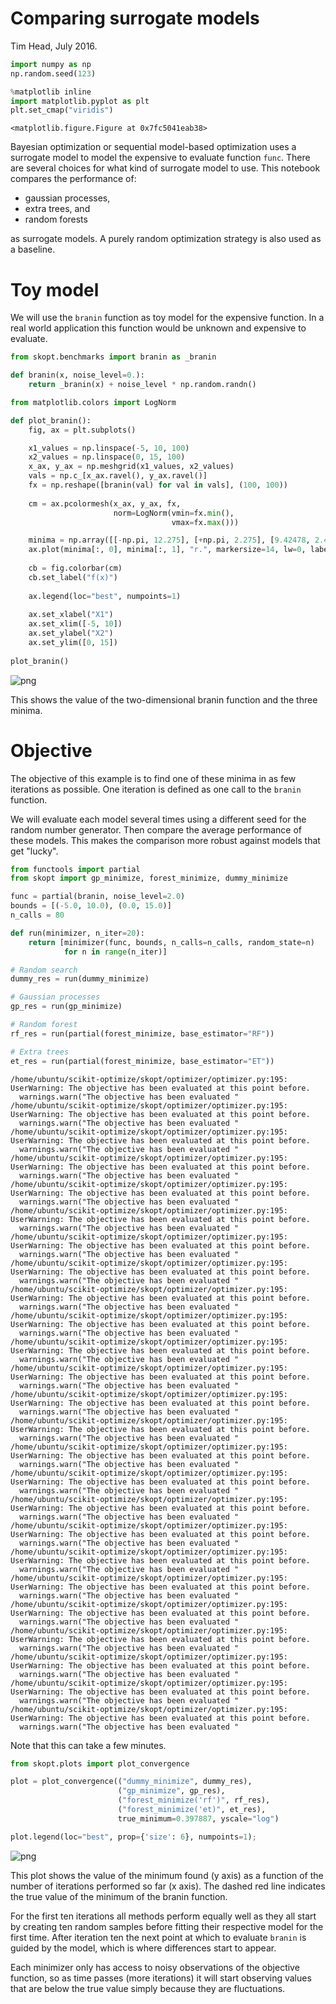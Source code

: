 
# Comparing surrogate models

Tim Head, July 2016.


```python
import numpy as np
np.random.seed(123)

%matplotlib inline
import matplotlib.pyplot as plt
plt.set_cmap("viridis")
```


    <matplotlib.figure.Figure at 0x7fc5041eab38>


Bayesian optimization or sequential model-based optimization uses a surrogate model
to model the expensive to evaluate function `func`. There are several choices
for what kind of surrogate model to use. This notebook compares the performance of:

* gaussian processes,
* extra trees, and
* random forests 

as surrogate models. A purely random optimization strategy is also used as a baseline.


# Toy model

We will use the `branin` function as toy model for the expensive function. In
a real world application this function would be unknown and expensive to evaluate.


```python
from skopt.benchmarks import branin as _branin

def branin(x, noise_level=0.):
    return _branin(x) + noise_level * np.random.randn()
```


```python
from matplotlib.colors import LogNorm

def plot_branin():
    fig, ax = plt.subplots()

    x1_values = np.linspace(-5, 10, 100)
    x2_values = np.linspace(0, 15, 100)
    x_ax, y_ax = np.meshgrid(x1_values, x2_values)
    vals = np.c_[x_ax.ravel(), y_ax.ravel()]
    fx = np.reshape([branin(val) for val in vals], (100, 100))
    
    cm = ax.pcolormesh(x_ax, y_ax, fx,
                       norm=LogNorm(vmin=fx.min(), 
                                    vmax=fx.max()))

    minima = np.array([[-np.pi, 12.275], [+np.pi, 2.275], [9.42478, 2.475]])
    ax.plot(minima[:, 0], minima[:, 1], "r.", markersize=14, lw=0, label="Minima")
    
    cb = fig.colorbar(cm)
    cb.set_label("f(x)")
    
    ax.legend(loc="best", numpoints=1)
    
    ax.set_xlabel("X1")
    ax.set_xlim([-5, 10])
    ax.set_ylabel("X2")
    ax.set_ylim([0, 15])
    
plot_branin()
```


![png](strategy-comparison_files/strategy-comparison_4_0.png)


This shows the value of the two-dimensional branin function and the three minima.


# Objective

The objective of this example is to find one of these minima in as few iterations
as possible. One iteration is defined as one call to the `branin` function.

We will evaluate each model several times using a different seed for the
random number generator. Then compare the average performance of these
models. This makes the comparison more robust against models that get
"lucky".


```python
from functools import partial
from skopt import gp_minimize, forest_minimize, dummy_minimize

func = partial(branin, noise_level=2.0)
bounds = [(-5.0, 10.0), (0.0, 15.0)]
n_calls = 80
```


```python
def run(minimizer, n_iter=20):
    return [minimizer(func, bounds, n_calls=n_calls, random_state=n) 
            for n in range(n_iter)]

# Random search
dummy_res = run(dummy_minimize) 

# Gaussian processes
gp_res = run(gp_minimize)

# Random forest
rf_res = run(partial(forest_minimize, base_estimator="RF"))

# Extra trees 
et_res = run(partial(forest_minimize, base_estimator="ET"))
```

    /home/ubuntu/scikit-optimize/skopt/optimizer/optimizer.py:195: UserWarning: The objective has been evaluated at this point before.
      warnings.warn("The objective has been evaluated "
    /home/ubuntu/scikit-optimize/skopt/optimizer/optimizer.py:195: UserWarning: The objective has been evaluated at this point before.
      warnings.warn("The objective has been evaluated "
    /home/ubuntu/scikit-optimize/skopt/optimizer/optimizer.py:195: UserWarning: The objective has been evaluated at this point before.
      warnings.warn("The objective has been evaluated "
    /home/ubuntu/scikit-optimize/skopt/optimizer/optimizer.py:195: UserWarning: The objective has been evaluated at this point before.
      warnings.warn("The objective has been evaluated "
    /home/ubuntu/scikit-optimize/skopt/optimizer/optimizer.py:195: UserWarning: The objective has been evaluated at this point before.
      warnings.warn("The objective has been evaluated "
    /home/ubuntu/scikit-optimize/skopt/optimizer/optimizer.py:195: UserWarning: The objective has been evaluated at this point before.
      warnings.warn("The objective has been evaluated "
    /home/ubuntu/scikit-optimize/skopt/optimizer/optimizer.py:195: UserWarning: The objective has been evaluated at this point before.
      warnings.warn("The objective has been evaluated "
    /home/ubuntu/scikit-optimize/skopt/optimizer/optimizer.py:195: UserWarning: The objective has been evaluated at this point before.
      warnings.warn("The objective has been evaluated "
    /home/ubuntu/scikit-optimize/skopt/optimizer/optimizer.py:195: UserWarning: The objective has been evaluated at this point before.
      warnings.warn("The objective has been evaluated "
    /home/ubuntu/scikit-optimize/skopt/optimizer/optimizer.py:195: UserWarning: The objective has been evaluated at this point before.
      warnings.warn("The objective has been evaluated "
    /home/ubuntu/scikit-optimize/skopt/optimizer/optimizer.py:195: UserWarning: The objective has been evaluated at this point before.
      warnings.warn("The objective has been evaluated "
    /home/ubuntu/scikit-optimize/skopt/optimizer/optimizer.py:195: UserWarning: The objective has been evaluated at this point before.
      warnings.warn("The objective has been evaluated "
    /home/ubuntu/scikit-optimize/skopt/optimizer/optimizer.py:195: UserWarning: The objective has been evaluated at this point before.
      warnings.warn("The objective has been evaluated "
    /home/ubuntu/scikit-optimize/skopt/optimizer/optimizer.py:195: UserWarning: The objective has been evaluated at this point before.
      warnings.warn("The objective has been evaluated "
    /home/ubuntu/scikit-optimize/skopt/optimizer/optimizer.py:195: UserWarning: The objective has been evaluated at this point before.
      warnings.warn("The objective has been evaluated "
    /home/ubuntu/scikit-optimize/skopt/optimizer/optimizer.py:195: UserWarning: The objective has been evaluated at this point before.
      warnings.warn("The objective has been evaluated "
    /home/ubuntu/scikit-optimize/skopt/optimizer/optimizer.py:195: UserWarning: The objective has been evaluated at this point before.
      warnings.warn("The objective has been evaluated "
    /home/ubuntu/scikit-optimize/skopt/optimizer/optimizer.py:195: UserWarning: The objective has been evaluated at this point before.
      warnings.warn("The objective has been evaluated "
    /home/ubuntu/scikit-optimize/skopt/optimizer/optimizer.py:195: UserWarning: The objective has been evaluated at this point before.
      warnings.warn("The objective has been evaluated "
    /home/ubuntu/scikit-optimize/skopt/optimizer/optimizer.py:195: UserWarning: The objective has been evaluated at this point before.
      warnings.warn("The objective has been evaluated "
    /home/ubuntu/scikit-optimize/skopt/optimizer/optimizer.py:195: UserWarning: The objective has been evaluated at this point before.
      warnings.warn("The objective has been evaluated "
    /home/ubuntu/scikit-optimize/skopt/optimizer/optimizer.py:195: UserWarning: The objective has been evaluated at this point before.
      warnings.warn("The objective has been evaluated "
    /home/ubuntu/scikit-optimize/skopt/optimizer/optimizer.py:195: UserWarning: The objective has been evaluated at this point before.
      warnings.warn("The objective has been evaluated "
    /home/ubuntu/scikit-optimize/skopt/optimizer/optimizer.py:195: UserWarning: The objective has been evaluated at this point before.
      warnings.warn("The objective has been evaluated "
    /home/ubuntu/scikit-optimize/skopt/optimizer/optimizer.py:195: UserWarning: The objective has been evaluated at this point before.
      warnings.warn("The objective has been evaluated "


Note that this can take a few minutes.


```python
from skopt.plots import plot_convergence

plot = plot_convergence(("dummy_minimize", dummy_res),
                        ("gp_minimize", gp_res),
                        ("forest_minimize('rf')", rf_res),
                        ("forest_minimize('et)", et_res), 
                        true_minimum=0.397887, yscale="log")

plot.legend(loc="best", prop={'size': 6}, numpoints=1);
```


![png](strategy-comparison_files/strategy-comparison_9_0.png)


This plot shows the value of the minimum found (y axis) as a function of the number
of iterations performed so far (x axis). The dashed red line indicates the
true value of the minimum of the branin function.

For the first ten iterations all methods perform equally well as they all start
by creating ten random samples before fitting their respective model for the
first time. After iteration ten the next point at which to evaluate `branin` is
guided by the model, which is where differences start to appear.

Each minimizer only has access to noisy observations of the objective
function, so as time passes (more iterations) it will start observing values that
are below the true value simply because they are fluctuations.
